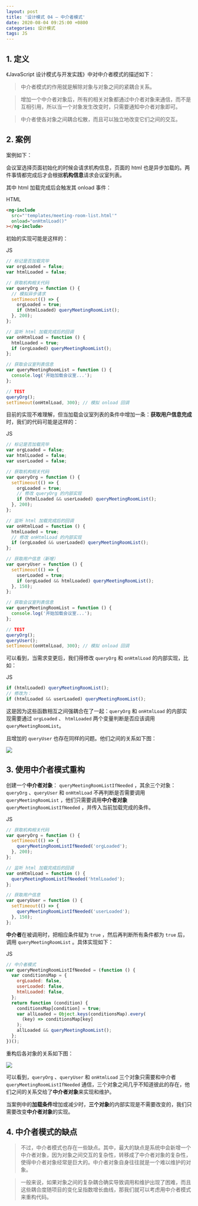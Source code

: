 ```yaml
---
layout: post
title: '设计模式 04 — 中介者模式'
date: 2020-08-04 09:25:00 +0800
categories: 设计模式
tags: JS
---
```



## 1. 定义

《JavaScript 设计模式与开发实践》中对中介者模式的描述如下：

>中介者模式的作用就是解除对象与对象之间的紧耦合关系。

>增加一个中介者对象后，所有的相关对象都通过中介者对象来通信，而不是互相引用，所以当一个对象发生改变时，只需要通知中介者对象即可。

>中介者使各对象之间耦合松散，而且可以独立地改变它们之间的交互。

## 2. 案例

案例如下：

会议室选择页面初始化的时候会请求机构信息，页面的 html 也是异步加载的。两件事情都完成后才会根据**机构信息**请求会议室列表。

其中 html 加载完成后会触发其 onload 事件：

HTML
```html
<ng-include
  src="'templates/meeting-room-list.html'"
  onload="onHtmlLoad()"
></ng-include>
```

初始的实现可能是这样的：

JS
```js
// 标记是否加载完毕
var orgLoaded = false;
var htmlLoaded = false;

// 获取机构相关代码
var queryOrg = function () {
  // 模拟异步请求
  setTimeout(() => {
    orgLoaded = true;
    if (htmlLoaded) queryMeetingRoomList();
  }, 200);
};

// 监听 html 加载完成后的回调
var onHtmlLoad = function () {
  htmlLoaded = true;
  if (orgLoaded) queryMeetingRoomList();
};

// 获取会议室列表信息
var queryMeetingRoomList = function () {
  console.log('开始加载会议室...');
};

// TEST
queryOrg();
setTimeout(onHtmlLoad, 300); // 模拟 onload 回调
```

目前的实现不难理解，但当加载会议室列表的条件中增加一条：**获取用户信息完成**时，我们的代码可能是这样的：

JS
```js
// 标记是否加载完毕
var orgLoaded = false;
var htmlLoaded = false;
var userLoaded = false;

// 获取机构相关代码
var queryOrg = function () {
  setTimeout(() => {
    orgLoaded = true;
    // 修改 queryOrg 的内部实现
    if (htmlLoaded && userLoaded) queryMeetingRoomList();
  }, 200);
};

// 监听 html 加载完成后的回调
var onHtmlLoad = function () {
  htmlLoaded = true;
  // 修改 onHtmlLoad 的内部实现
  if (orgLoaded && userLoaded) queryMeetingRoomList();
};

// 获取用户信息（新增）
var queryUser = function () {
  setTimeout(() => {
    userLoaded = true;
    if (orgLoaded && htmlLoaded) queryMeetingRoomList();
  }, 150);
};

// 获取会议室列表信息
var queryMeetingRoomList = function () {
  console.log('开始加载会议室...');
};

// TEST
queryOrg();
queryUser();
setTimeout(onHtmlLoad, 300); // 模拟 onload 回调
```

可以看到，当需求变更后，我们得修改 `queryOrg` 和 `onHtmlLoad` 的内部实现，比如：

JS
```js
if (htmlLoaded) queryMeetingRoomList();
// 修改为：
if (htmlLoaded && userLoaded) queryMeetingRoomList();
```

这是因为这些函数相互之间强耦合在了一起：`queryOrg` 和 `onHtmlLoad` 的内部实现需要通过 `orgLoaded` 、 `htmlLoaded` 两个变量判断是否应该调用 `queryMeetingRoomList`。

且增加的 `queryUser` 也存在同样的问题。他们之间的关系如下图：

<div><img src="/images/2020-08-04-design-patterns-04-Mediator/mediator-original.png" /></div>

## 3. 使用中介者模式重构

创建一个**中介者对象**： `queryMeetingRoomListIfNeeded` ，其余三个对象：`queryOrg` 、`queryUser` 和 `onHtmlLoad` 不再判断是否需要调用 `queryMeetingRoomList` ，他们只需要调用**中介者对象** `queryMeetingRoomListIfNeeded` ，并传入当前加载完成的条件。

JS
```js
// 获取机构相关代码
var queryOrg = function () {
  setTimeout(() => {
    queryMeetingRoomListIfNeeded('orgLoaded');
  }, 200);
};

// 监听 html 加载完成后的回调
var onHtmlLoad = function () {
  queryMeetingRoomListIfNeeded('htmlLoaded');
};

// 获取用户信息
var queryUser = function () {
  setTimeout(() => {
    queryMeetingRoomListIfNeeded('userLoaded');
  }, 150);
};
```

**中介者**在被调用时，把相应条件赋为 `true` ，然后再判断所有条件都为 `true` 后，调用 `queryMeetingRoomList` 。具体实现如下：

JS
```js
// 中介者模式
var queryMeetingRoomListIfNeeded = (function () {
  var conditionsMap = {
    orgLoaded: false,
    userLoaded: false,
    htmlLoaded: false,
  };
  return function (condition) {
    conditionsMap[condition] = true;
    var allLoaded = Object.keys(conditionsMap).every(
      (key) => conditionsMap[key]
    );
    allLoaded && queryMeetingRoomList();
  };
})();
```

重构后各对象的关系如下图：

<div><img src="/images/2020-08-04-design-patterns-04-Mediator/mediator-new.png" /></div>

可以看到，`queryOrg` 、`queryUser` 和 `onHtmlLoad` 三个对象只需要和中介者 `queryMeetingRoomListIfNeeded` 通信，三个对象之间几乎不知道彼此的存在，他们之间的关系交给了**中介者对象**来实现和维护。

当案例中的**加载条件**增加或减少时，**三个对象**的内部实现是不需要改变的，我们只需要改变**中介者对象**的实现。

## 4. 中介者模式的缺点

>不过，中介者模式也存在一些缺点。其中，最大的缺点是系统中会新增一个中介者对象，因为对象之间交互的复杂性，转移成了中介者对象的复杂性，使得中介者对象经常是巨大的。中介者对象自身往往就是一个难以维护的对象。

>一般来说，如果对象之间的复杂耦合确实导致调用和维护出现了困难，而且这些耦合度随项目的变化呈指数增长曲线，那我们就可以考虑用中介者模式来重构代码。
